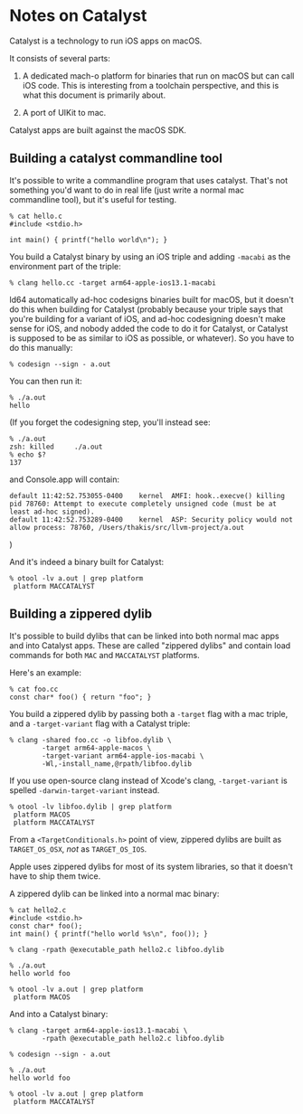 Notes on Catalyst
=================

Catalyst is a technology to run iOS apps on macOS.

It consists of several parts:

1. A dedicated mach-o platform for binaries that run on macOS but can
   call iOS code. This is interesting from a toolchain perspective, and
   this is what this document is primarily about.

2. A port of UIKit to mac.

Catalyst apps are built against the macOS SDK.

Building a catalyst commandline tool
------------------------------------

It's possible to write a commandline program that uses catalyst. That's not
something you'd want to do in real life (just write a normal mac commandline
tool), but it's useful for testing.

```
% cat hello.c
#include <stdio.h>

int main() { printf("hello world\n"); }
```

You build a Catalyst binary by using an iOS triple and adding `-macabi` as
the environment part of the triple:

```
% clang hello.cc -target arm64-apple-ios13.1-macabi
```

ld64 automatically ad-hoc codesigns binaries built for macOS, but it doesn't do
this when building for Catalyst (probably because your triple says that you're
building for a variant of iOS, and ad-hoc codesigning doesn't make sense for
iOS, and nobody added the code to do it for Catalyst, or Catalyst is supposed
to be as similar to iOS as possible, or whatever). So you have to do this
manually:

```
% codesign --sign - a.out
```

You can then run it:

```
% ./a.out           
hello
```

(If you forget the codesigning step, you'll instead see:

```
% ./a.out
zsh: killed     ./a.out
% echo $?
137
```

and Console.app will contain:

```
default	11:42:52.753055-0400	kernel	AMFI: hook..execve() killing pid 78760: Attempt to execute completely unsigned code (must be at least ad-hoc signed).
default	11:42:52.753289-0400	kernel	ASP: Security policy would not allow process: 78760, /Users/thakis/src/llvm-project/a.out
```
)

And it's indeed a binary built for Catalyst:

```
% otool -lv a.out | grep platform
 platform MACCATALYST
```

Building a zippered dylib
-------------------------

It's possible to build dylibs that can be linked into both normal mac apps
and into Catalyst apps. These are called "zippered dylibs" and contain
load commands for both `MAC` and `MACCATALYST` platforms.


Here's an example:

```
% cat foo.cc
const char* foo() { return "foo"; }
```

You build a zippered dylib by passing both a `-target` flag with a mac triple,
and a `-target-variant` flag with a Catalyst triple:

```
% clang -shared foo.cc -o libfoo.dylib \
        -target arm64-apple-macos \
        -target-variant arm64-apple-ios-macabi \
        -Wl,-install_name,@rpath/libfoo.dylib
```

If you use open-source clang instead of Xcode's clang, `-target-variant` is
spelled `-darwin-target-variant` instead.

```
% otool -lv libfoo.dylib | grep platform
 platform MACOS
 platform MACCATALYST
```

From a `<TargetConditionals.h>` point of view, zippered dylibs are built as
`TARGET_OS_OSX`, _not_ as `TARGET_OS_IOS`.

Apple uses zippered dylibs for most of its system libraries, so that it doesn't
have to ship them twice.

A zippered dylib can be linked into a normal mac binary:

```
% cat hello2.c
#include <stdio.h>
const char* foo();
int main() { printf("hello world %s\n", foo()); }

% clang -rpath @executable_path hello2.c libfoo.dylib

% ./a.out                                            
hello world foo

% otool -lv a.out | grep platform       
 platform MACOS
```

And into a Catalyst binary:

```
% clang -target arm64-apple-ios13.1-macabi \
        -rpath @executable_path hello2.c libfoo.dylib

% codesign --sign - a.out

% ./a.out                                            
hello world foo

% otool -lv a.out | grep platform
 platform MACCATALYST
```
